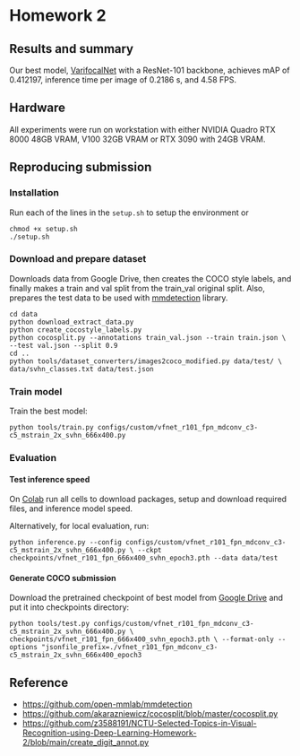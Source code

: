 # Homework 2

## Results and summary

Our best model, [VarifocalNet](https://arxiv.org/abs/2008.13367) with a ResNet-101 backbone, achieves mAP of 0.412197, inference time per image of 0.2186 s,
and 4.58 FPS.

## Hardware

All experiments were run on workstation with either NVIDIA Quadro RTX 8000 48GB 
VRAM, V100 32GB VRAM or RTX 3090 with 24GB VRAM.

## Reproducing submission

### Installation

Run each of the lines in the `setup.sh` to setup the environment or 
```
chmod +x setup.sh
./setup.sh
```

### Download and prepare dataset

Downloads data from Google Drive, then creates the COCO style labels, and
finally makes a train and val split from the train_val original split. Also,
prepares the test data to be used with [mmdetection](https://github.com/open-mmlab/mmdetection/) library.

```
cd data
python download_extract_data.py
python create_cocostyle_labels.py
python cocosplit.py --annotations train_val.json --train train.json \
--test val.json --split 0.9
cd ..
python tools/dataset_converters/images2coco_modified.py data/test/ \
data/svhn_classes.txt data/test.json
```

### Train model

Train the best model:

`python tools/train.py configs/custom/vfnet_r101_fpn_mdconv_c3-c5_mstrain_2x_svhn_666x400.py`

### Evaluation

#### Test inference speed

On [Colab](https://colab.research.google.com/drive/1bVP0XQlN5X47KKh07N13lA7GlmtECZuI?usp=sharing)
run all cells to download packages, setup and download required files, and inference model speed.

Alternatively, for local evaluation, run:

`python inference.py --config configs/custom/vfnet_r101_fpn_mdconv_c3-c5_mstrain_2x_svhn_666x400.py \
--ckpt checkpoints/vfnet_r101_fpn_666x400_svhn_epoch3.pth
--data data/test
`

#### Generate COCO submission

Download the pretrained checkpoint of best model from 
[Google Drive](https://drive.google.com/file/d/1XK7YfK1ImlhZXY62CO8omJVful-tGGAV/view?usp=sharing)
and put it into checkpoints directory:

`python tools/test.py configs/custom/vfnet_r101_fpn_mdconv_c3-c5_mstrain_2x_svhn_666x400.py \ 
checkpoints/vfnet_r101_fpn_666x400_svhn_epoch3.pth \
--format-only --options "jsonfile_prefix=./vfnet_r101_fpn_mdconv_c3-c5_mstrain_2x_svhn_666x400_epoch3`


## Reference
* <https://github.com/open-mmlab/mmdetection>
* <https://github.com/akarazniewicz/cocosplit/blob/master/cocosplit.py>
* <https://github.com/z3588191/NCTU-Selected-Topics-in-Visual-Recognition-using-Deep-Learning-Homework-2/blob/main/create_digit_annot.py>

